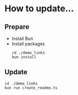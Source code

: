 # How to update…

## Prepare

- Install Bun
- Install packages
  ```
  cd ./demo_links
  bun install
  ```

## Update

```
cd ./demo_links
bun run create_readme.ts
```
